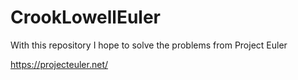 # CrookLowellEuler
With this repository I hope to solve the problems from Project Euler

https://projecteuler.net/
